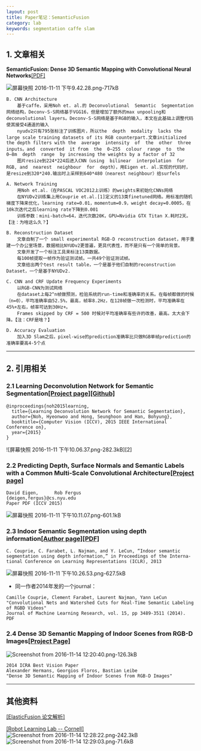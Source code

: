 ```yaml
---
layout: post
title: Paper笔记：SemanticFusion
category: lab
keywords: segmentation caffe slam
---
```


## 1. 文章相关

**SemanticFusion: Dense 3D Semantic Mapping with Convolutional Neural Networks**[[PDF]](https://arxiv.org/pdf/1609.05130v2.pdf)

![屏幕快照 2016-11-11 下午9.42.28.png-717kB][1]


    B. CNN Architecture
        基于caffe，采用Noh et. al.的 Deconvolutional  Semantic  Segmentation 网络结构，Deconv-S-S网络基于VGG16，但是增加了额外的max unpooling和deconvolutional layers。Deconv-S-S网络是基于RGB的输入，本文在此基础上调整代码使其接受4通道的输入
        nyudv2只有795张标注了训练图片，所以the  depth  modality  lacks the large scale training datasets of its RGB counterpart.文章initialized the depth filters with the  average  intensity  of  the  other  three  inputs。and  converted  it from  the  0–255  colour  range  to  the  0–8m  depth  range  by increasing the weights by a factor of 32
        图片resize到224*224后进入CNN（using  bilinear  interpolation  for  RGB, and  nearest  neighbour  for  depth），用Eigen et. al.实现的代码时，是resize到320*240.输出时上采样到640*480（nearest neighbour）给surfels
        
    A. Network Training 
        用Noh et.al.（在PASCAL VOC2012上训练）的weights来初始化CNNs网络
        在NYUDv2训练集上用Couprie et.al.[1]定义的13类finetuned网络。用标准的随机梯度下降来优化，learning rate=0.01，momentum=0.9，weight decay=0.0005，在10k次迭代之后learning rate下降到0.001
        训练参数：mini-batch=64，迭代次数20K，GPU=Nvidia GTX Titan X.耗时2天。【注：为啥这么久？】
        
    B. Reconstruction Dataset
        文章自制了一个 small experimental RGB-D reconstruction dataset，用于重建一个办公室场景，数据相比NYUDv2更普遍，更具代表性，而不是只有一个简单的背景。
        文章开发了一个标注工具来标注13类数据。
        每100帧提取一帧作为验证测试帧。一共49个验证测试帧。
        文章给出两个test result table，一个是基于他们自制的reconstruction Dataset，一个是基于NYUDv2.
        
    C. CNN and CRF Update Frequency Experiments
        以RGB-CNN为测试网络
        在dataset上每2^n帧做预测，检验系统的run-time和准确率的关系。在每帧都做的时候（n=0），平均准确率由52.5%，最高，帧率8.2Hz，在128帧做一次检测时，平均准确率在45%+左右，帧率可达到30Hz+。
        Frames skipped by CRF = 500 时候对平均准确率有些许的改善，最高。太大会下降。【注：CRF是啥？】
    
    D. Accuracy Evaluation
        加入3D Slam之后，pixel-wise的prediction准确率比只做RGB单帧prediction的准确率要高4-5个点
    


---

## 2. 引用相关

### **2.1 Learning Deconvolution Network for Semantic Segmentation**[[Project page]](http://cvlab.postech.ac.kr/research/deconvnet/)[[Github]](https://github.com/HyeonwooNoh/DeconvNet)

```
@inproceedings{noh2015learning,
  title={Learning Deconvolution Network for Semantic Segmentation},
  author={Noh, Hyeonwoo and Hong, Seunghoon and Han, Bohyung},
  booktitle={Computer Vision (ICCV), 2015 IEEE International Conference on},
  year={2015}
} 
```

![屏幕快照 2016-11-11 下午10.06.37.png-282.3kB][2]


### **2.2 Predicting Depth, Surface Normals and Semantic Labels with a Common Multi-Scale Convolutional Architecture**[[Project page]](http://www.cs.nyu.edu/~deigen/dnl/)

```
David Eigen,      Rob Fergus
{deigen,fergus}@cs.nyu.edu
Paper PDF (ICCV 2015)
```

![屏幕快照 2016-11-11 下午10.11.07.png-601.1kB][3]


### **2.3 Indoor Semantic Segmentation using depth information**[[Author page]](http://perso.esiee.fr/~coupriec/publications.html)[[PDF]](https://arxiv.org/pdf/1301.3572v2.pdf)

```
C. Couprie, C. Farabet, L. Najman, and Y. LeCun, “Indoor semantic segmentation using depth information,” in Proceedings of the Interna- tional Conference on Learning Representations (ICLR), 2013
```
![屏幕快照 2016-11-11 下午10.26.53.png-627.5kB][4]

- 同一作者2014年发的一个journal：
```
Camille Couprie, Clement Farabet, Laurent Najman, Yann LeCun 
"Convolutional Nets and Watershed Cuts for Real-Time Semantic Labeling of RGBD Videos" 
Journal of Machine Learning Research, vol. 15, pp 3489-3511 (2014). PDF
```

### **2.4 Dense 3D Semantic Mapping of Indoor Scenes from RGB-D Images**[[Project Page]](http://www.vision.rwth-aachen.de/publication/0020/)

![Screenshot from 2016-11-14 12:20:40.png-126.3kB][5]

```
2014 ICRA Best Vision Paper
Alexander Hermans, Georgios Floros, Bastian Leibe
"Dense 3D Semantic Mapping of Indoor Scenes from RGB-D Images"
```



---

## 其他资料

[[ElasticFusion 论文解析]](http://www.2cto.com/kf/201605/509969.html)

[[Robot Learning Lab -- Cornell]](http://pr.cs.cornell.edu/sceneunderstanding/)
![Screenshot from 2016-11-14 12:28:22.png-242.3kB][6]
![Screenshot from 2016-11-14 12:29:03.png-71.6kB][7]


  [1]: http://static.zybuluo.com/lrl940607/7t0trfuew4vpuni29gh4dmim/%E5%B1%8F%E5%B9%95%E5%BF%AB%E7%85%A7%202016-11-11%20%E4%B8%8B%E5%8D%889.42.28.png

  [3]: http://static.zybuluo.com/lrl940607/xsnzdzic7rbt0srfvjeo9p6s/%E5%B1%8F%E5%B9%95%E5%BF%AB%E7%85%A7%202016-11-11%20%E4%B8%8B%E5%8D%8810.11.07.png
  [4]: http://static.zybuluo.com/lrl940607/lsp6nidtshaxmlyrmw5f2kbu/%E5%B1%8F%E5%B9%95%E5%BF%AB%E7%85%A7%202016-11-11%20%E4%B8%8B%E5%8D%8810.26.53.png
  [5]: http://static.zybuluo.com/lrl940607/wucphfx2o7dlq5u4e6lrvrp4/Screenshot%20from%202016-11-14%2012:20:40.png
  [6]: http://static.zybuluo.com/lrl940607/cyz0r0ck1msalr38t8vjque7/Screenshot%20from%202016-11-14%2012:28:22.png
  [7]: http://static.zybuluo.com/lrl940607/6uf3bctpn9m18hgvwr1o3mnl/Screenshot%20from%202016-11-14%2012:29:03.png